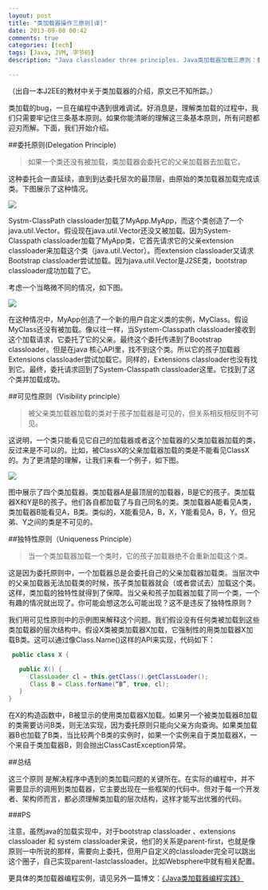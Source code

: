 ```yaml
---
layout: post
title: "类加载器操作三原则[译]"
date: 2013-09-08 00:42
comments: true
categories: [tech]
tags: [Java, JVM, 字节码]
description: "Java classloader three principles. Java类加载器加载三原则：委托原则；可见性原则；独特性原则"

---
```


（出自一本J2EE的教材中关于类加载器的介绍，原文已不知所踪。）

类加载的bug，一旦在编程中遇到很难调试。好消息是，理解类加载的过程中，我们只需要牢记住三条基本原则。如果你能清晰的理解这三条基本原则，所有问题都迎刃而解。下面，我们开始介绍。


##委托原则(Delegation Principle)

> 如果一个类还没有被加载，类加载器会委托它的父亲加载器去加载它。

这种委托会一直延续，直到到达委托层次的最顶层，由原始的类加载器加载完成该类。下图展示了这种情况。

![](https://dl.dropboxusercontent.com/u/64021093/Java%20Classloader/classloader1.gif)

Systm-ClassPath classloader加载了MyApp.MyApp，而这个类创造了一个java.util.Vector。假设现在java.util.Vector还没又被加载。因为System-Classpath classloader加载了MyApp类，它首先请求它的父亲extension classloader来加载这个类（java.util.Vector）。而extension classloader又请求Bootstrap classloader尝试加载。因为java.util.Vector是J2SE类，bootstrap classloader成功加载了它。

<!--more-->
考虑一个当略微不同的情况，如下图。

![](https://dl.dropboxusercontent.com/u/64021093/Java%20Classloader/classloader2.gif)

在这种情况中，MyApp创造了一个新的用户自定义类的实例，MyClass。假设MyClass还没有被加载。像以往一样，当System-Classpath classloader接收到这个加载请求，它委托了它的父亲。最终这个委托传递到了Bootstrap classloader。但是在java 核心API里，找不到这个类。所以它的孩子加载器Extensions classloader尝试加载它。同样的，Extensions classloader也没有找到它。最终，委托请求回到了System-Classpath classloader这里。它找到了这个类并加载成功。


##可见性原则（Visibility principle）

> 被父亲类加载器加载的类对于孩子加载器是可见的，但关系相反相反则不可见。

这说明，一个类只能看见它自己的加载器或者这个加载器的父类加载器加载的类，反过来是不可以的。比如，被ClassX的父亲加载器加载的类是不能看见ClassX的。为了更清楚的理解，让我们来看一个例子，如下图。

![](https://dl.dropboxusercontent.com/u/64021093/Java%20Classloader/classloader3.gif)

图中展示了四个类加载器。类加载器A是最顶层的加载器，B是它的孩子。类加载器X和Y是B的孩子。他们各自都加载了与自己同名的类。类加载器A能看见A类，类加载器B能看见A，B类。类似的，X能看见A，B，X，Y能看见A，B，Y。但兄弟、Y之间的类是不可见的。

##独特性原则（Uniqueness Principle）

> 当一个类加载器加载一个类时，它的孩子加载器绝不会重新加载这个类。

这是因为委托原则中，一个加载器总是会委托自己的父亲加载器加载类。当层次中的父亲加载器无法加载类的时候，孩子类加载器就会（或者尝试去）加载这个类。这样，类加载的独特性就得到了保障。当父亲和孩子加载器加载了同一个类，一个有趣的情况就出现了。你可能会想这怎么可能出现？这不是违反了独特性原则？

我们用可见性原则中的示例图来解释这个问题。我们假设没有任何类被加载到这些类加载器的层次结构中。假设X类被类加载器X加载，它强制性的用类加载器X加载B类。这可以通过像Class.Name()这样的API来实现，代码如下：

```java
 public class X {

   public X() {
      ClassLoader cl = this.getClass().getClassLoader();
      Class B = Class.forName(“B”, true, cl);
   }
}

```

在X的构造函数中，B被显示的使用类加载器X加载。如果另一个被类加载器B加载的类需要访问B类，则无法实现，因为委托原则只能向父亲方向查询。如果类加载器B也加载了B类，当比较两个B类的实例时，如果一个实例来自于类加载器X，一个来自于类加载器B，则会抛出ClassCastException异常。

##总结

这三个原则 是解决程序中遇到的类加载问题的关键所在。在实际的编程中，并不需要显示的调用到类加载器，它主要出现在一些框架的代码中。但对于每一个开发者、架构师而言，都必须理解类加载的层次结构，这样才能写出优雅的代码。


###PS

注意，虽然java的加载实现中，对于bootstrap classloader 、extensions classloader 和 system classloader来说，他们的关系是parent-first，也就是像原则一中所说的那样，需要向上委托，但用户自定义的classloader完全可以跳出这个圈子，自己实现parent-lastclassloader。比如Websphere中就有相关配置。

更具体的类加载器编程实例，请见另外一篇博文：[《Java类加载器编程实践》](http://biaobiaoqi.me/blog/2013/09/08/java-class-loader-in-practice/)
